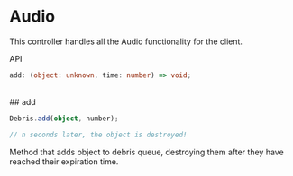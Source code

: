 # Audio

This controller handles all the Audio functionality for the client.

API

```typescript
add: (object: unknown, time: number) => void;
```

<br/>
## add

```typescript
Debris.add(object, number);

// n seconds later, the object is destroyed!
```

Method that adds object to debris queue, destroying them after they have reached their expiration time.
